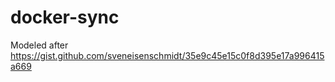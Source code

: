 # docker-sync

Modeled after https://gist.github.com/sveneisenschmidt/35e9c45e15c0f8d395e17a996415a669
